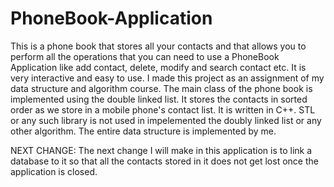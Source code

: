 # PhoneBook-Application
This is a phone book that stores all your contacts and that allows you to perform all the operations that you can need to use a PhoneBook Application like add contact, delete, modify and search contact etc. It is very interactive and easy to use.
I made this project as an assignment of my data structure and algorithm course.
The main class of the phone book is implemented using the double linked list.
It stores the contacts in sorted order as we store in a mobile phone's contact list.
It is written in C++. STL or any such library is not used in impelemented the doubly linked list or any other algorithm. The entire data structure is implemented by me.


NEXT CHANGE: The next change I will make in this application is to link a database to it so that all the contacts stored in it does not get lost once the application is closed.
